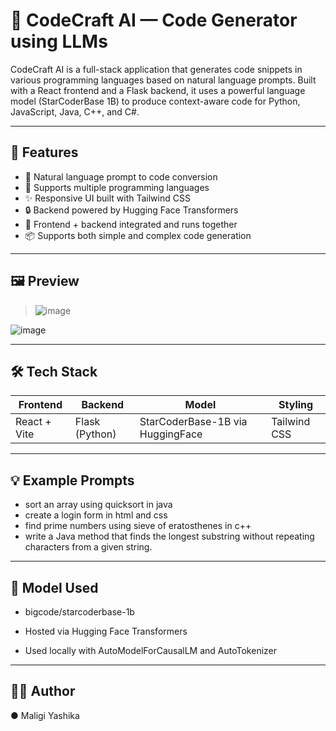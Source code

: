 # 🚀 CodeCraft AI — Code Generator using LLMs

CodeCraft AI is a full-stack application that generates code snippets in various programming languages based on natural language prompts. Built with a React frontend and a Flask backend, it uses a powerful language model (StarCoderBase 1B) to produce context-aware code for Python, JavaScript, Java, C++, and C#.

---

## 🌟 Features

- 🎯 Natural language prompt to code conversion
- 🧠 Supports multiple programming languages
- ✨ Responsive UI built with Tailwind CSS
- 🔒 Backend powered by Hugging Face Transformers
- 🔁 Frontend + backend integrated and runs together
- 📦 Supports both simple and complex code generation

---

## 🖼️ Preview

> ![image](https://github.com/user-attachments/assets/dd29e3e5-fda3-42f4-82e0-8a695792e7a2)



![image](https://github.com/user-attachments/assets/f44e8ac7-d0d5-43cd-adf0-3a2bdef84d4e)



---

## 🛠️ Tech Stack

| Frontend      | Backend      | Model               | Styling        |
| ------------- | ------------ | ------------------- | -------------- |
| React + Vite  | Flask (Python) | StarCoderBase-1B via HuggingFace | Tailwind CSS |

---


## 💡 Example Prompts

- sort an array using quicksort in java  
- create a login form in html and css  
- find prime numbers using sieve of eratosthenes in c++  
- write a Java method that finds the longest substring without repeating characters from a given string. 

---

## 🧠 Model Used
- bigcode/starcoderbase-1b

- Hosted via Hugging Face Transformers

- Used locally with AutoModelForCausalLM and AutoTokenizer

---

## 🙋‍♀️ Author
●  Maligi Yashika




